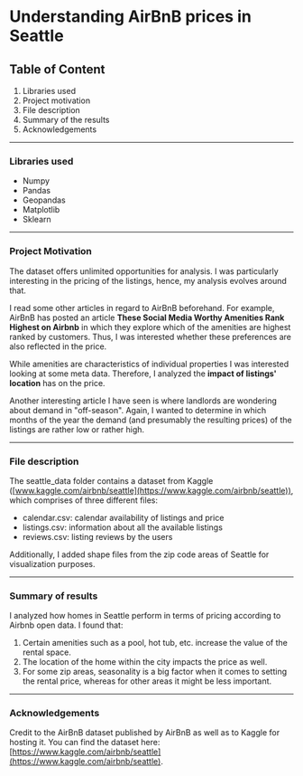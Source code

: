 ﻿# Understanding AirBnB prices in Seattle
## Table of Content

 1. Libraries used
 2. Project motivation 
 3. File description
 4. Summary of the results 
 5. Acknowledgements
_______
### Libraries used
 - Numpy
 - Pandas
 - Geopandas
 - Matplotlib
 - Sklearn

_______
### Project Motivation

The dataset offers unlimited opportunities for analysis. I was particularly interesting in the pricing of the listings, hence, my analysis evolves around that.

I read some other articles in regard to AirBnB beforehand. For example,  AirBnB has posted an article **These Social Media Worthy  Amenities Rank Highest on Airbnb** in which they explore which of the amenities are highest ranked by customers. Thus, I was interested whether these preferences are also reflected in the price. 

While amenities are characteristics of individual properties I was interested looking at some meta data. Therefore, I analyzed the **impact of listings' location** has on the price. 

Another interesting article I have seen is where landlords are wondering about demand in "off-season". Again, I wanted to determine in which months of the year the demand (and presumably the resulting prices) of the listings are rather low or rather high. 
_______
### File description 

The seattle_data folder contains a dataset from Kaggle ([www.kaggle.com/airbnb/seattle](https://www.kaggle.com/airbnb/seattle)), which comprises of three different files:

-   calendar.csv: calendar availability of listings and price
-   listings.csv: information about all the available listings
-   reviews.csv: listing reviews by the users

Additionally, I added shape files from the zip code areas of Seattle for visualization purposes. 
_______
### Summary of results

I analyzed how homes in Seattle perform in terms of pricing according to Airbnb open data. I found that:

 1. Certain amenities such as a pool, hot tub, etc. increase the
    value of the rental space.
 2. The location of the home within the city impacts the price as
        well.
 3. For some zip areas, seasonality is a big factor when it comes to
            setting the rental price, whereas for other areas it might be less
            important.
___
### Acknowledgements

Credit to the AirBnB dataset published by AirBnB as well as to Kaggle for hosting it. You can find the dataset here: [https://www.kaggle.com/airbnb/seattle](https://www.kaggle.com/airbnb/seattle).
